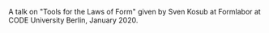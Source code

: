 A talk on "Tools for the Laws of Form" given by Sven Kosub at Formlabor at CODE University Berlin, January 2020.
